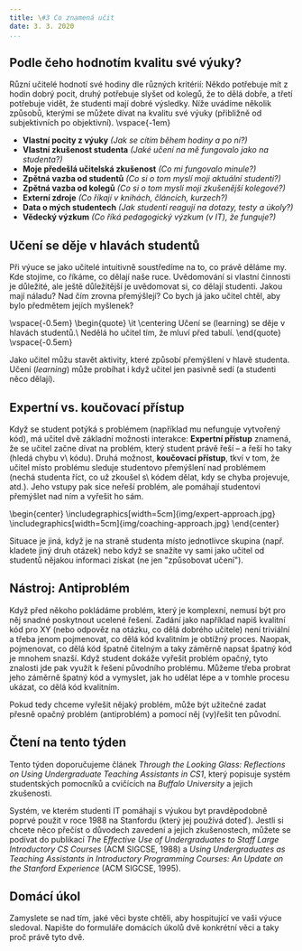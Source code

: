 ```yaml
---
title: \#3 Co znamená učit
date: 3. 3. 2020
...
```


## Podle čeho hodnotím kvalitu své výuky?

Různí učitelé hodnotí své hodiny dle různých kritérií: Někdo potřebuje mít z hodin dobrý pocit, druhý potřebuje slyšet od kolegů, že to dělá dobře, a třetí potřebuje vidět, že studenti mají dobré výsledky. Níže uvádíme několik způsobů, kterými se můžete dívat na kvalitu své výuky (přibližně od subjektivních po objektivní).
\vspace{-1em}

* **Vlastní pocity z výuky** _(Jak se cítím během hodiny a po ní?)_
* **Vlastní zkušenost studenta** _(Jaké učení na mě fungovalo jako na studenta?)_
* **Moje předešlá učitelská zkušenost** _(Co mi fungovalo minule?)_
* **Zpětná vazba od studentů** _(Co si o tom myslí moji aktuální studenti?)_
* **Zpětná vazba od kolegů** _(Co si o tom myslí moji zkušenější kolegové?)_
* **Externí zdroje** _(Co říkají v knihách, článcích, kurzech?)_
* **Data o mých studentech** _(Jak studenti reagují na dotazy, testy a úkoly?)_
* **Vědecký výzkum** _(Co říká pedagogický výzkum (v IT), že funguje?)_

## Učení se děje v hlavách studentů

Při výuce se jako učitelé intuitivně soustředíme na to, co právě děláme my. Kde stojíme, co říkáme, co dělají naše ruce. Uvědomování si vlastní činnosti je důležité, ale ještě důležitější je uvědomovat si, co dělají studenti. Jakou mají náladu? Nad čím zrovna přemýšlejí? Co bych já jako učitel chtěl, aby bylo předmětem jejích myšlenek?

\vspace{-0.5em}
\begin{quote}
\it \centering Učení se (learning) se děje v hlavách studentů.\\
Nedělá ho učitel tím, že mluví před tabulí.
\end{quote}
\vspace{-0.5em}

Jako učitel můžu stavět aktivity, které způsobí přemýšlení v hlavě studenta. Učení (_learning_) může probíhat i když učitel jen pasivně sedí (a studenti něco dělají).

## Expertní vs. koučovací přístup

Když se student potýká s problémem (například mu nefunguje vytvořený kód), má učitel dvě základní možnosti interakce: **Expertní přístup** znamená, že se učitel začne dívat na problém, který student právě řeší – a řeší ho taky (hledá chybu v\ kódu). Druhá možnost, **koučovací přístup**, tkví v tom, že učitel místo problému sleduje studentovo přemýšlení nad problémem (nechá studenta říct, co už zkoušel s\ kódem dělat, kdy se chyba projevuje, atd.). Jeho vstupy pak sice neřeší problém, ale pomáhají studentovi přemýšlet nad ním a vyřešit ho sám.

\begin{center}
\includegraphics[width=5cm]{img/expert-approach.jpg}
\includegraphics[width=5cm]{img/coaching-approach.jpg}
\end{center}

Situace je jiná, když je na straně studenta místo jednotlivce skupina (např. kladete jiný druh otázek) nebo když se snažíte vy sami jako učitel od studentů nějakou informaci získat (ne jen "způsobovat učení").

## Nástroj: Antiproblém

Když před někoho pokládáme problém, který je komplexní, nemusí být pro něj snadné poskytnout ucelené řešení. Zadání jako například napiš kvalitní kód pro XY (nebo odpověz na otázku, co dělá dobrého učitele) není triviální a třeba jenom pojmenovat, co dělá kód kvalitním je obtížný proces. Naopak, pojmenovat, co dělá kód špatně čitelným a taky záměrně napsat špatný kód je mnohem snazší. Když student dokáže vyřešit problém opačný, tyto znalosti jde pak využít k řešení původního problému. Můžeme třeba probrat jeho záměrně špatný kód a vymyslet, jak ho udělat lépe a v tomhle procesu ukázat, co dělá kód kvalitním.

Pokud tedy chceme vyřešit nějaký problém, může být užitečné zadat přesně opačný problém (antiproblém) a pomocí něj (vy)řešit ten původní.

## Čtení na tento týden

Tento týden doporučujeme článek _Through the Looking Glass: Reflections on Using Undergraduate Teaching Assistants in CS1_, který popisuje systém studentských pomocníků a cvičících na _Buffalo University_ a jejich zkušenosti.

Systém, ve kterém studenti IT pomáhají s výukou byt pravděpodobně poprvé použit v roce 1988 na Stanfordu (který jej používá doteď). Jestli si chcete něco přečíst o důvodech zavedení a jejich zkušenostech, můžete se podívat do publikací _The Effective Use of Undergraduates to Staff Large Introductory CS Courses_ (ACM SIGCSE, 1988) a _Using Undergraduates as Teaching Assistants in Introductory Programming Courses: An Update on the Stanford Experience_ (ACM SIGCSE, 1995).

## Domácí úkol

Zamyslete se nad tím, jaké věci byste chtěli, aby hospitující ve vaši výuce sledoval. Napište do formuláře domácích úkolů dvě konkrétní věci a taky proč právě tyto dvě.
